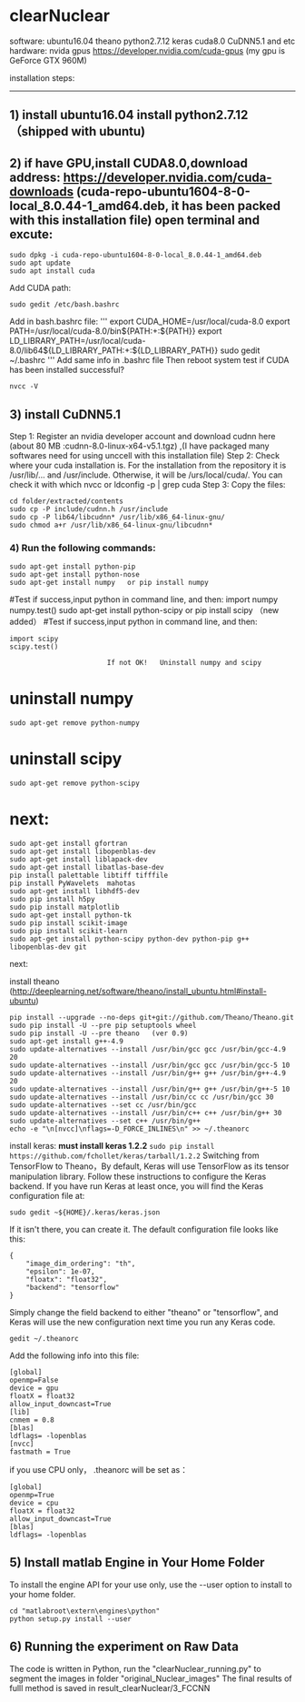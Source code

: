 # clearNuclear

software:   ubuntu16.04    theano  python2.7.12   keras   cuda8.0   CuDNN5.1 and etc
hardware:   nvida gpus  https://developer.nvidia.com/cuda-gpus  (my gpu is GeForce GTX 960M)

installation steps: 
************************************************************
## 1) install ubuntu16.04    install python2.7.12 （shipped with ubuntu)

## 2) if  have GPU,install CUDA8.0,download address: https://developer.nvidia.com/cuda-downloads  (cuda-repo-ubuntu1604-8-0-local_8.0.44-1_amd64.deb, it has been packed with this installation file) open terminal and excute:
```
sudo dpkg -i cuda-repo-ubuntu1604-8-0-local_8.0.44-1_amd64.deb
sudo apt update
sudo apt install cuda
```
Add CUDA  path:
```
sudo gedit /etc/bash.bashrc
```
Add in bash.bashrc file:
'''
export CUDA_HOME=/usr/local/cuda-8.0
export PATH=/usr/local/cuda-8.0/bin${PATH:+:${PATH}}
export LD_LIBRARY_PATH=/usr/local/cuda-8.0/lib64${LD_LIBRARY_PATH:+:${LD_LIBRARY_PATH}}
sudo gedit ~/.bashrc
'''
Add same info in .bashrc file
Then reboot system
test if CUDA has been installed successful?
```
nvcc -V 
```
## 3)  install CuDNN5.1

Step 1: Register an nvidia developer account and download cudnn here (about 80 MB :cudnn-8.0-linux-x64-v5.1.tgz) ,(I have packaged many softwares need for using unccell with this installation file)
Step 2: Check where your cuda installation is. For the installation from the repository it is /usr/lib/... and /usr/include. Otherwise, it will be /urs/local/cuda/. You can check it with which nvcc or ldconfig -p | grep cuda
Step 3: Copy the files:
```
cd folder/extracted/contents
sudo cp -P include/cudnn.h /usr/include
sudo cp -P lib64/libcudnn* /usr/lib/x86_64-linux-gnu/
sudo chmod a+r /usr/lib/x86_64-linux-gnu/libcudnn*
```
### 4)  Run the following commands:
```
sudo apt-get install python-pip
sudo apt-get install python-nose
sudo apt-get install numpy   or pip install numpy 
```
#Test if success,input python in command line, and then:
import numpy
numpy.test()
sudo apt-get install python-scipy  or  pip install scipy （new added）
#Test if success,input python in command line, and then:
```
import scipy
scipy.test()
```
                            If not OK!   Uninstall numpy and scipy
# uninstall numpy
```
sudo apt-get remove python-numpy
```
# uninstall scipy
```
sudo apt-get remove python-scipy
```
# next:
```
sudo apt-get install gfortran 
sudo apt-get install libopenblas-dev 
sudo apt-get install liblapack-dev 
sudo apt-get install libatlas-base-dev
pip install palettable libtiff tifffile 
pip install PyWavelets  mahotas
sudo apt-get install libhdf5-dev
sudo pip install h5py
sudo pip install matplotlib
sudo apt-get install python-tk
sudo pip install scikit-image
sudo pip install scikit-learn
sudo apt-get install python-scipy python-dev python-pip g++ libopenblas-dev git
```
next:
 
install theano (http://deeplearning.net/software/theano/install_ubuntu.html#install-ubuntu)

```
pip install --upgrade --no-deps git+git://github.com/Theano/Theano.git
sudo pip install -U --pre pip setuptools wheel
sudo pip install -U --pre theano   (ver 0.9)
sudo apt-get install g++-4.9
sudo update-alternatives --install /usr/bin/gcc gcc /usr/bin/gcc-4.9 20
sudo update-alternatives --install /usr/bin/gcc gcc /usr/bin/gcc-5 10
sudo update-alternatives --install /usr/bin/g++ g++ /usr/bin/g++-4.9 20
sudo update-alternatives --install /usr/bin/g++ g++ /usr/bin/g++-5 10
sudo update-alternatives --install /usr/bin/cc cc /usr/bin/gcc 30
sudo update-alternatives --set cc /usr/bin/gcc
sudo update-alternatives --install /usr/bin/c++ c++ /usr/bin/g++ 30
sudo update-alternatives --set c++ /usr/bin/g++
echo -e "\n[nvcc]\nflags=-D_FORCE_INLINES\n" >> ~/.theanorc
```

install keras:
**must install keras 1.2.2**
``
sudo pip install https://github.com/fchollet/keras/tarball/1.2.2
``
Switching from TensorFlow to Theano，By default, Keras will use TensorFlow as its tensor manipulation library. Follow these instructions to configure the Keras backend.
If you have run Keras at least once, you will find the Keras configuration file at:
```
sudo gedit ~${HOME}/.keras/keras.json
```
If it isn't there, you can create it.
The default configuration file looks like this:
```
{
    "image_dim_ordering": "th",
    "epsilon": 1e-07,
    "floatx": "float32",
    "backend": "tensorflow"
}
```
Simply change the field backend to either "theano" or "tensorflow", and Keras will use the new configuration next time you run any Keras code.
```
gedit ~/.theanorc
```
Add the following info into this file:
```
[global]
openmp=False 
device = gpu
floatX = float32 
allow_input_downcast=True 
[lib]
cnmem = 0.8 
[blas]
ldflags= -lopenblas
[nvcc]
fastmath = True 
```
if you use CPU only， .theanorc will be set as：
```
[global]
openmp=True 
device = cpu 
floatX = float32 
allow_input_downcast=True 
[blas]
ldflags= -lopenblas 
```

## 5) Install matlab Engine in Your Home Folder

To install the engine API for your use only, use the --user option to install to your home folder.
```
cd "matlabroot\extern\engines\python"
python setup.py install --user 
```

## 6) Running the experiment on Raw Data
The code is written in Python, run the "clearNuclear_running.py" to segment the images in folder "original_Nuclear_images"
The final results of fulll method is saved in result_clearNuclear/3_FCCNN













